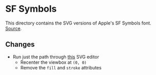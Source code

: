 # SF Symbols

This directory contains the SVG versions of Apple's SF Symbols font. [Source](https://github.com/brendanballon/sfsymbols-svg/tree/master/symbols).

## Changes

- Run just the path through [this](https://yqnn.github.io/svg-path-editor/) SVG editor
  - Recenter the viewbox at `(0, 0)`
  - Remove the `fill` and `stroke` attributes
